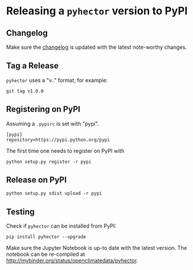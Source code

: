 # Releasing a `pyhector` version to PyPI

## Changelog

Make sure the [changelog](CHANGELOG.md) is updated with the latest note-worthy
changes.

## Tag a Release

`pyhector` uses a "v<major>.<minor>.<patch>" format, for example:

    git tag v1.0.0

## Registering on PyPI

Assuming a `.pypirc` is set with "pypi".

    [pypi]
    repository=https://pypi.python.org/pypi

The first time one needs to register on PyPI with

    python setup.py register -r pypi

## Release on PyPI

    python setup.py sdist upload -r pypi

## Testing

Check if `pyhector` can be installed from PyPI:

    pip install pyhector --upgrade

Make sure the Jupyter Notebook is up-to date with the latest version. The
notebook can be re-compiled at
<http://mybinder.org/status/openclimatedata/pyhector>.
